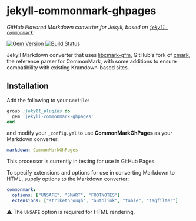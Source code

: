 # jekyll-commonmark-ghpages

*GitHub Flavored Markdown converter for Jekyll, based on [`jekyll-commonmark`](https://github.com/jekyll/jekyll-commonmark)*

[![Gem Version](https://img.shields.io/gem/v/jekyll-commonmark-ghpages.svg)](https://rubygems.org/gems/jekyll-commonmark-ghpages)
[![Build Status](https://github.com/github/jekyll-commonmark-ghpages/actions/workflows/cibuild.yaml/badge.svg)](https://github.com/github/jekyll-commonmark-ghpages/actions/workflows/cibuild.yaml)

Jekyll Markdown converter that uses [libcmark-gfm](https://github.com/github/cmark), GitHub's fork of [cmark](https://github.com/commonmark/cmark), the reference parser for CommonMark, with some additions to ensure compatibility with existing Kramdown-based sites.

## Installation

Add the following to your `Gemfile`:

```ruby
group :jekyll_plugins do
  gem 'jekyll-commonmark-ghpages'
end
```

and modify your `_config.yml` to use **CommonMarkGhPages** as your Markdown converter:

```yaml
markdown: CommonMarkGhPages
```

This processor is currently in testing for use in GitHub Pages.

To specify extensions and options for use in converting Markdown to HTML, supply options to the Markdown converter:

```yaml
commonmark:
  options: ["UNSAFE", "SMART", "FOOTNOTES"]
  extensions: ["strikethrough", "autolink", "table", "tagfilter"]
```

⚠ The `UNSAFE` option is required for HTML rendering.
